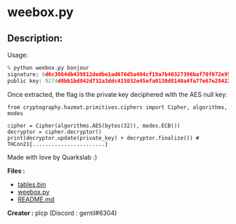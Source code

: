 
# weebox.py
## Description:
Usage:

```py
% python weebox.py bonjour
signature: 6d6c3064db439812dedbe1ad676d5a404cf19a7b40327396baf70f072e95797a37e394e59e8f323a5dd2e1fd1c58b181015c9ae01c822e1b08f811b0c90b59bb
public key: 9274d0bb1bd842d732a3ddc415032e45efa0130d8140a4fa77e67e284224968e
```

Once extracted, the flag is the private key deciphered with the AES null key:
```
from cryptography.hazmat.primitives.ciphers import Cipher, algorithms, modes

cipher = Cipher(algorithms.AES(bytes(32)), modes.ECB())
decryptor = cipher.decryptor()
print(decryptor.update(private_key) + decryptor.finalize()) # THCon21{.......................}
```

Made with love by Quarkslab :)

**Files :**
- [tables.bin](https://challenges.thcon.party/crypto-plcp-weebox/tables.bin)
- [weebox.py](https://challenges.thcon.party/crypto-plcp-weebox/weebox.py)
- [README.md](https://challenges.thcon.party/crypto-plcp-weebox/README.md)

**Creator :**
	plcp (Discord : gentil#6304)

